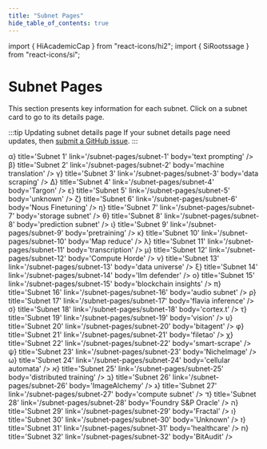 ```yaml
---
title: "Subnet Pages"
hide_table_of_contents: true
---
```


import { HiAcademicCap } from "react-icons/hi2";
import { SiRootssage } from "react-icons/si";


# Subnet Pages

This section presents key information for each subnet. Click on a subnet card to go to its details page. 

:::tip Updating subnet details page
If your subnet details page need updates, then [submit a GitHub issue](https://github.com/opentensor/developer-docs/issues/new).
:::

<Cards>
    <CardSmall
    icon={SiRootssage}
    title='Subnet 0'
    link='/subnet-pages/subnet-0'
    body='root subnet' />
</Cards>

<Cards>
    <CardSmall
    icon={() => <span style={{ fontSize: '1.2rem', paddingBottom: '0.4rem', display: 'inline-block' }}>α</span>}
    title='Subnet 1'
    link='/subnet-pages/subnet-1'
    body='text prompting' />
    <CardSmall
    icon={() => <span style={{ fontSize: '1.2rem', paddingBottom: '0.4rem', display: 'inline-block' }}>β</span>}
    title='Subnet 2'
    link='/subnet-pages/subnet-2'
    body='machine translation' />
    <CardSmall
    icon={() => <span style={{ fontSize: '1.2rem', paddingBottom: '0.4rem', display: 'inline-block' }}>γ</span>}
    title='Subnet 3'
    link='/subnet-pages/subnet-3'
    body='data scraping' />
    <CardSmall
    icon={() => <span style={{ fontSize: '1.2rem', paddingBottom: '0.4rem', display: 'inline-block' }}>Δ</span>}
    title='Subnet 4'
    link='/subnet-pages/subnet-4'
    body='Targon' />
</Cards>

<Cards>
    <CardSmall
    icon={() => <span style={{ fontSize: '1.2rem', paddingBottom: '0.4rem', display: 'inline-block' }}>ε</span>}
    title='Subnet 5'
    link='/subnet-pages/subnet-5'
    body='unknown' />
    <CardSmall
    icon={() => <span style={{ fontSize: '1.2rem', paddingBottom: '0.4rem', display: 'inline-block' }}>ζ</span>}
    title='Subnet 6'
    link='/subnet-pages/subnet-6'
    body='Nous Finetuning' />
    <CardSmall
    icon={() => <span style={{ fontSize: '1.2rem', paddingBottom: '0.4rem', display: 'inline-block' }}>η</span>}
    title='Subnet 7'
    link='/subnet-pages/subnet-7'
    body='storage subnet' />
    <CardSmall
    icon={() => <span style={{ fontSize: '1.2rem', paddingBottom: '0.4rem', display: 'inline-block' }}>θ</span>}
    title='Subnet 8'
    link='/subnet-pages/subnet-8'
    body='prediction subnet' />
</Cards>

<Cards>
    <CardSmall
    icon={() => <span style={{ fontSize: '1.2rem', paddingBottom: '0.4rem', display: 'inline-block' }}>ι</span>}
    title='Subnet 9'
    link='/subnet-pages/subnet-9'
    body='pretraining' />
    <CardSmall
    icon={() => <span style={{ fontSize: '1.2rem', paddingBottom: '0.4rem', display: 'inline-block' }}>κ</span>}
    title='Subnet 10'
    link='/subnet-pages/subnet-10'
    body='Map reduce' />
    <CardSmall
    icon={() => <span style={{ fontSize: '1.2rem', paddingBottom: '0.4rem', display: 'inline-block' }}>λ</span>}
    title='Subnet 11'
    link='/subnet-pages/subnet-11'
    body='transcription' />
    <CardSmall
    icon={() => <span style={{ fontSize: '1.2rem', paddingBottom: '0.4rem', display: 'inline-block' }}>μ</span>}
    title='Subnet 12'
    link='/subnet-pages/subnet-12'
    body='Compute Horde' />
</Cards>

<Cards>
    <CardSmall
    icon={() => <span style={{ fontSize: '1.2rem', paddingBottom: '0.4rem', display: 'inline-block' }}>ν</span>}
    title='Subnet 13'
    link='/subnet-pages/subnet-13'
    body='data universe' />
    <CardSmall
    icon={() => <span style={{ fontSize: '1.2rem', paddingBottom: '0.4rem', display: 'inline-block' }}>ξ</span>}
    title='Subnet 14'
    link='/subnet-pages/subnet-14'
    body='llm defender' />
    <CardSmall
    icon={() => <span style={{ fontSize: '1.2rem', paddingBottom: '0.4rem', display: 'inline-block' }}>ο</span>}
    title='Subnet 15'
    link='/subnet-pages/subnet-15'
    body='blockchain insights' />
    <CardSmall
    icon={() => <span style={{ fontSize: '1.2rem', paddingBottom: '0.4rem', display: 'inline-block' }}>π</span>}
    title='Subnet 16'
    link='/subnet-pages/subnet-16'
    body='audio subnet' />
</Cards>

<Cards>
    <CardSmall
    icon={() => <span style={{ fontSize: '1.2rem', paddingBottom: '0.4rem', display: 'inline-block' }}>ρ</span>}
    title='Subnet 17'
    link='/subnet-pages/subnet-17'
    body='flavia  inference' />
    <CardSmall
    icon={() => <span style={{ fontSize: '1.2rem', paddingBottom: '0.4rem', display: 'inline-block' }}>σ</span>}
    title='Subnet 18'
    link='/subnet-pages/subnet-18'
    body='cortex.t' />
    <CardSmall
    icon={() => <span style={{ fontSize: '1.2rem', paddingBottom: '0.4rem', display: 'inline-block' }}>τ</span>}
    title='Subnet 19'
    link='/subnet-pages/subnet-19'
    body='vision' />
    <CardSmall
    icon={() => <span style={{ fontSize: '1.2rem', paddingBottom: '0.4rem', display: 'inline-block' }}>υ</span>}
    title='Subnet 20'
    link='/subnet-pages/subnet-20'
    body='bitagent' />
</Cards>

<Cards>
    <CardSmall
    icon={() => <span style={{ fontSize: '1.2rem', paddingBottom: '0.4rem', display: 'inline-block' }}>φ</span>}
    title='Subnet 21'
    link='/subnet-pages/subnet-21'
    body='filetao' />
    <CardSmall
    icon={() => <span style={{ fontSize: '1.2rem', paddingBottom: '0.4rem', display: 'inline-block' }}>χ</span>}
    title='Subnet 22'
    link='/subnet-pages/subnet-22'
    body='smart-scrape' />
    <CardSmall
    icon={() => <span style={{ fontSize: '1.2rem', paddingBottom: '0.4rem', display: 'inline-block' }}>ψ</span>}
    title='Subnet 23'
    link='/subnet-pages/subnet-23'
    body='NicheImage' />
    <CardSmall
    icon={() => <span style={{ fontSize: '1.2rem', paddingBottom: '0.4rem', display: 'inline-block' }}>ω</span>}
    title='Subnet 24'
    link='/subnet-pages/subnet-24'
    body='cellular automata' />
</Cards>

<Cards>
    <CardSmall
    icon={() => <span style={{ fontSize: '1.2rem', paddingBottom: '0.4rem', display: 'inline-block' }}>א</span>}
    title='Subnet 25'
    link='/subnet-pages/subnet-25'
    body='distributed training' />
    <CardSmall
    icon={() => <span style={{ fontSize: '1.2rem', paddingBottom: '0.4rem', display: 'inline-block' }}>ב</span>}
    title='Subnet 26'
    link='/subnet-pages/subnet-26'
    body='ImageAlchemy' />
    <CardSmall
    icon={() => <span style={{ fontSize: '1.2rem', paddingBottom: '0.4rem', display: 'inline-block' }}>ג</span>}
    title='Subnet 27'
    link='/subnet-pages/subnet-27'
    body='compute subnet' />
    <CardSmall
    icon={() => <span style={{ fontSize: '1.2rem', paddingBottom: '0.4rem', display: 'inline-block' }}>ד</span>}
    title='Subnet 28'
    link='/subnet-pages/subnet-28'
    body='Foundry S&P Oracle' />
</Cards>

<Cards>
    <CardSmall
    icon={() => <span style={{ fontSize: '1.2rem', paddingBottom: '0.4rem', display: 'inline-block' }}>ה</span>}
    title='Subnet 29'
    link='/subnet-pages/subnet-29'
    body='Fractal' />
    <CardSmall
    icon={() => <span style={{ fontSize: '1.2rem', paddingBottom: '0.4rem', display: 'inline-block' }}>ו</span>}
    title='Subnet 30'
    link='/subnet-pages/subnet-30'
    body='Unknown' />
    <CardSmall
    icon={() => <span style={{ fontSize: '1.2rem', paddingBottom: '0.4rem', display: 'inline-block' }}>ז</span>}
    title='Subnet 31'
    link='/subnet-pages/subnet-31'
    body='healthcare' />
    <CardSmall
    icon={() => <span style={{ fontSize: '1.2rem', paddingBottom: '0.4rem', display: 'inline-block' }}>ח</span>}
    title='Subnet 32'
    link='/subnet-pages/subnet-32'
    body='BitAudit' />
</Cards>
